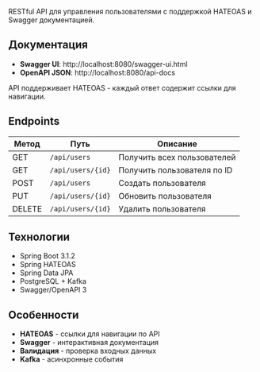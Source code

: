 RESTful API для управления пользователями с поддержкой HATEOAS и Swagger документацией.

## Документация

- **Swagger UI**: http://localhost:8080/swagger-ui.html
- **OpenAPI JSON**: http://localhost:8080/api-docs

API поддерживает HATEOAS - каждый ответ содержит ссылки для навигации.

## Endpoints

| Метод | Путь | Описание |
|-------|------|----------|
| GET | `/api/users` | Получить всех пользователей |
| GET | `/api/users/{id}` | Получить пользователя по ID |
| POST | `/api/users` | Создать пользователя |
| PUT | `/api/users/{id}` | Обновить пользователя |
| DELETE | `/api/users/{id}` | Удалить пользователя |

## Технологии

- Spring Boot 3.1.2
- Spring HATEOAS
- Spring Data JPA
- PostgreSQL + Kafka
- Swagger/OpenAPI 3

## Особенности

- **HATEOAS** - ссылки для навигации по API
- **Swagger** - интерактивная документация
- **Валидация** - проверка входных данных
- **Kafka** - асинхронные события
